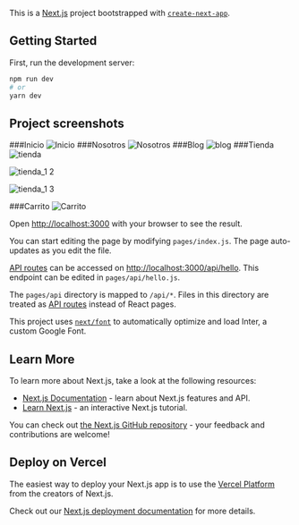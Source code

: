 This is a [Next.js](https://nextjs.org/) project bootstrapped with [`create-next-app`](https://github.com/vercel/next.js/tree/canary/packages/create-next-app).

## Getting Started

First, run the development server:

```bash
npm run dev
# or
yarn dev
```

## Project screenshots

###Inicio
![Inicio](https://user-images.githubusercontent.com/79029068/214211579-49b17a20-f1a2-4c44-a92e-1d1ca8bde62e.png)
###Nosotros
![Nosotros](https://user-images.githubusercontent.com/79029068/214212686-7b9bc5e5-13e7-46b1-b57c-cf4fed39d40a.png)
###Blog
![blog](https://user-images.githubusercontent.com/79029068/214212753-fe10f5de-e83c-49d8-ab7c-3a278d4494c2.png)
###Tienda
![tienda](https://user-images.githubusercontent.com/79029068/214212846-96edcbb9-aa09-45e9-a55a-10c8bc62b893.png)

![tienda_1 2](https://user-images.githubusercontent.com/79029068/214212898-9e0c5e5b-05c0-4632-bdc4-e73f9f3a30c5.png)

![tienda_1 3](https://user-images.githubusercontent.com/79029068/214212926-1be32d79-d658-41b3-8c17-f0febf7cae47.png)

###Carrito
![Carrito](https://user-images.githubusercontent.com/79029068/214212973-d3d7eac5-d2ab-4027-9bfa-41c6ca8556e0.png)


Open [http://localhost:3000](http://localhost:3000) with your browser to see the result.

You can start editing the page by modifying `pages/index.js`. The page auto-updates as you edit the file.

[API routes](https://nextjs.org/docs/api-routes/introduction) can be accessed on [http://localhost:3000/api/hello](http://localhost:3000/api/hello). This endpoint can be edited in `pages/api/hello.js`.

The `pages/api` directory is mapped to `/api/*`. Files in this directory are treated as [API routes](https://nextjs.org/docs/api-routes/introduction) instead of React pages.

This project uses [`next/font`](https://nextjs.org/docs/basic-features/font-optimization) to automatically optimize and load Inter, a custom Google Font.

## Learn More

To learn more about Next.js, take a look at the following resources:

- [Next.js Documentation](https://nextjs.org/docs) - learn about Next.js features and API.
- [Learn Next.js](https://nextjs.org/learn) - an interactive Next.js tutorial.

You can check out [the Next.js GitHub repository](https://github.com/vercel/next.js/) - your feedback and contributions are welcome!

## Deploy on Vercel

The easiest way to deploy your Next.js app is to use the [Vercel Platform](https://vercel.com/new?utm_medium=default-template&filter=next.js&utm_source=create-next-app&utm_campaign=create-next-app-readme) from the creators of Next.js.

Check out our [Next.js deployment documentation](https://nextjs.org/docs/deployment) for more details.

